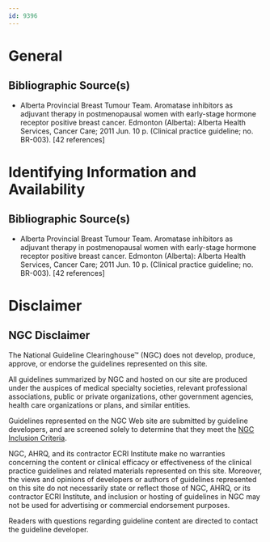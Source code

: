 ```yaml
---
id: 9396
---
```


# General

## Bibliographic Source(s)

- Alberta Provincial Breast Tumour Team. Aromatase inhibitors as adjuvant therapy in postmenopausal women with early-stage hormone receptor positive breast cancer. Edmonton (Alberta): Alberta Health Services, Cancer Care; 2011 Jun. 10 p. (Clinical practice guideline; no. BR-003). [42 references]

# Identifying Information and Availability

## Bibliographic Source(s)

- Alberta Provincial Breast Tumour Team. Aromatase inhibitors as adjuvant therapy in postmenopausal women with early-stage hormone receptor positive breast cancer. Edmonton (Alberta): Alberta Health Services, Cancer Care; 2011 Jun. 10 p. (Clinical practice guideline; no. BR-003). [42 references]

# Disclaimer

## NGC Disclaimer

The National Guideline Clearinghouse™ (NGC) does not develop, produce, approve, or endorse the guidelines represented on this site.

All guidelines summarized by NGC and hosted on our site are produced under the auspices of medical specialty societies, relevant professional associations, public or private organizations, other government agencies, health care organizations or plans, and similar entities.

Guidelines represented on the NGC Web site are submitted by guideline developers, and are screened solely to determine that they meet the [NGC Inclusion Criteria](/help-and-about/summaries/inclusion-criteria).

NGC, AHRQ, and its contractor ECRI Institute make no warranties concerning the content or clinical efficacy or effectiveness of the clinical practice guidelines and related materials represented on this site. Moreover, the views and opinions of developers or authors of guidelines represented on this site do not necessarily state or reflect those of NGC, AHRQ, or its contractor ECRI Institute, and inclusion or hosting of guidelines in NGC may not be used for advertising or commercial endorsement purposes.

Readers with questions regarding guideline content are directed to contact the guideline developer.

